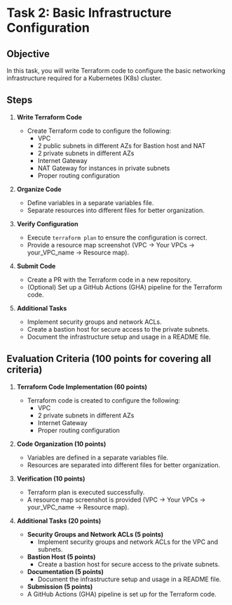 # Task 2: Basic Infrastructure Configuration

## Objective

In this task, you will write Terraform code to configure the basic networking infrastructure required for a Kubernetes (K8s) cluster.

## Steps

1. **Write Terraform Code**
   - Create Terraform code to configure the following:
     - VPC
     - 2 public subnets in different AZs for Bastion host and NAT
     - 2 private subnets in different AZs
     - Internet Gateway
     - NAT Gateway for instances in private subnets
     - Proper routing configuration

2. **Organize Code**
   - Define variables in a separate variables file.
   - Separate resources into different files for better organization.

3. **Verify Configuration**
   - Execute `terraform plan` to ensure the configuration is correct.
   - Provide a resource map screenshot (VPC -> Your VPCs -> your_VPC_name -> Resource map).

4. **Submit Code**
   - Create a PR with the Terraform code in a new repository.
   - (Optional) Set up a GitHub Actions (GHA) pipeline for the Terraform code.

5. **Additional Tasks**
   - Implement security groups and network ACLs.
   - Create a bastion host for secure access to the private subnets.
   - Document the infrastructure setup and usage in a README file.

## Evaluation Criteria (100 points for covering all criteria)

1. **Terraform Code Implementation (60 points)**
   - Terraform code is created to configure the following:
     - VPC
     - 2 private subnets in different AZs
     - Internet Gateway
     - Proper routing configuration

2. **Code Organization (10 points)**
   - Variables are defined in a separate variables file.
   - Resources are separated into different files for better organization.

3. **Verification (10 points)**
   - Terraform plan is executed successfully.
   - A resource map screenshot is provided (VPC -> Your VPCs -> your_VPC_name -> Resource map).

4. **Additional Tasks (20 points)**
   - **Security Groups and Network ACLs (5 points)**
     - Implement security groups and network ACLs for the VPC and subnets.
   - **Bastion Host (5 points)**
     - Create a bastion host for secure access to the private subnets.
   - **Documentation (5 points)**
     - Document the infrastructure setup and usage in a README file.
   - **Submission (5 points)**
   - A GitHub Actions (GHA) pipeline is set up for the Terraform code.